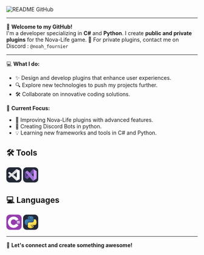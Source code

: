 ![README GitHub](https://github.com/user-attachments/assets/ff5bf6b7-18a5-45bd-b374-123b325b2e8b)

---

👋 **Welcome to my GitHub!**  
I'm a developer specializing in **C#** and **Python**. 
I create **public and private plugins** for the Nova-Life game.
🔐 For private plugins, contact me on Discord : `@noah_fournier`

---

💻 **What I do:**  
- ✨ Design and develop plugins that enhance user experiences.
- 🔍 Explore new technologies to push my projects further.
- 🛠️ Collaborate on innovative coding solutions.

🎯 **Current Focus:**  
- 🚀 Improving Nova-Life plugins with advanced features.
- 🤖 Creating Discord Bots in python.
- 💡 Learning new frameworks and tools in C# and Python.

<h2>🛠️ <b>Tools</b></h2>
<p>
  <code><img title="Visual Studio Code" height="40" src="https://github.com/tandpfun/skill-icons/blob/main/icons/VSCode-Dark.svg"></code>
  <code><img title="Visual Studio" height="40" src="https://github.com/tandpfun/skill-icons/blob/main/icons/VisualStudio-Dark.svg"></code>
</p>
<h2>💻 <b>Languages</b></h2>
<p>
  <code><img title="CSharp" height="40" src="https://github.com/tandpfun/skill-icons/blob/main/icons/CS.svg"></code>
  <code><img title="Python" height="40" src="https://github.com/tandpfun/skill-icons/blob/main/icons/Python-Dark.svg"></code>
</p>

---

🌟 **Let's connect and create something awesome!**
